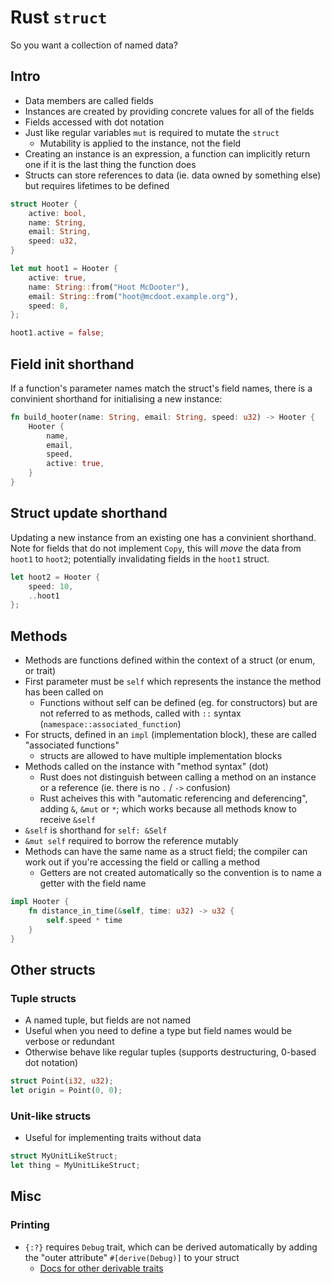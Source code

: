 # Rust `struct`

So you want a collection of named data?

## Intro

* Data members are called fields
* Instances are created by providing concrete values for all of the fields
* Fields accessed with dot notation
* Just like regular variables `mut` is required to mutate the `struct`
  * Mutability is applied to the instance, not the field
* Creating an instance is an expression, a function can implicitly return one if it is the last thing the function does
* Structs can store references to data (ie. data owned by something else) but requires lifetimes to be defined

```rust
struct Hooter {
    active: bool,
    name: String,
    email: String,
    speed: u32,
}

let mut hoot1 = Hooter {
    active: true,
    name: String::from("Hoot McDooter"),
    email: String::from("hoot@mcdoot.example.org"),
    speed: 8,
};

hoot1.active = false;
```

## Field init shorthand

If a function's parameter names match the struct's field names, there is a convinient shorthand for initialising a new instance:

```rust
fn build_hooter(name: String, email: String, speed: u32) -> Hooter {
    Hooter {
        name,
        email,
        speed,
        active: true,
    }
}
```

## Struct update shorthand

Updating a new instance from an existing one has a convinient shorthand.
Note for fields that do not implement `Copy`, this will *move* the data from `hoot1` to `hoot2`; potentially invalidating fields in the `hoot1` struct.

```rust
let hoot2 = Hooter {
    speed: 10,
    ..hoot1
};
```

## Methods

* Methods are functions defined within the context of a struct (or enum, or trait)
* First parameter must be `self` which represents the instance the method has been called on
    * Functions without self can be defined (eg. for constructors) but are not referred to as methods, called with `::` syntax (`namespace::associated_function`)
* For structs, defined in an `impl` (implementation block), these are called "associated functions"
    * structs are allowed to have multiple implementation blocks
* Methods called on the instance with "method syntax" (dot)
    * Rust does not distinguish between calling a method on an instance or a reference (ie. there is no `.` / `->` confusion)
    * Rust acheives this with "automatic referencing and deferencing", adding `&`, `&mut` or `*`; which works because all methods know to receive `&self`
* `&self` is shorthand for `self: &Self`
* `&mut self` required to borrow the reference mutably
* Methods can have the same name as a struct field; the compiler can work out if you're accessing the field or calling a method
    * Getters are not created automatically so the convention is to name a getter with the field name 

```rust
impl Hooter {
    fn distance_in_time(&self, time: u32) -> u32 {
        self.speed * time
    }
}
```


## Other structs

### Tuple structs

* A named tuple, but fields are not named
* Useful when you need to define a type but field names would be verbose or redundant
* Otherwise behave like regular tuples (supports destructuring, 0-based dot notation)

```rust
struct Point(i32, u32);
let origin = Point(0, 0);
```

### Unit-like structs

* Useful for implementing traits without data

```rust
struct MyUnitLikeStruct;
let thing = MyUnitLikeStruct;
```

## Misc
### Printing

* `{:?}` requires `Debug` trait, which can be derived automatically by adding the "outer attribute" `#[derive(Debug)]` to your struct
  * [Docs for other derivable traits](https://doc.rust-lang.org/book/appendix-03-derivable-traits.html)
